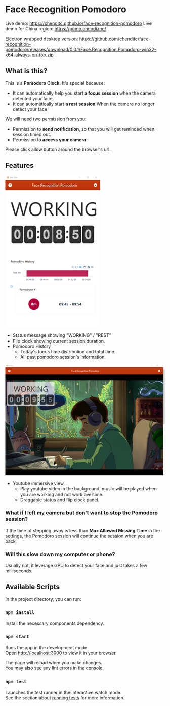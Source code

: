 # Face Recognition Pomodoro

Live demo: https://chenditc.github.io/face-recognition-pomodoro
Live demo for China region: https://pomo.chendi.me/

Electron wrapped desktop version: https://github.com/chenditc/face-recognition-pomodoro/releases/download/0.0.1/Face.Recognition.Pomodoro-win32-x64-always-on-top.zip

## What is this?

This is a **Pomodoro Clock**. It's special because:

- It can automatically help you start **a focus session** when the camera detected your face.
- It can automatically start **a rest session** When the camera no longer detect your face 

We will need two permission from you:
- Permission to **send notification**, so that you will get reminded when session timed out.
- Permission to **access your camera**.

Please click allow button around the browser's url.

## Features

<img src="docs/simple_view.png" width="300">

- Status message showing "WORKING" / "REST"
- Flip clock showing current session duration.
- Pomodoro History
  - Today's focus time distribution and total time.
  - All past pomodoro session's information.

![Youtube View](docs/youtube_view.png)

- Youtube immersive view. 
  - Play youtube video in the background, music will be played when you are working and not work overtime.
  - Draggable status and flip clock panel.

### What if I left my camera but don't want to stop the Pomodoro session?

If the time of stepping away is less than **Max Allowed Missing Time**
in the settings, the Pomodoro session will continue the session when you are back.

### Will this slow down my computer or phone?

Usually not, it leverage GPU to detect your face and just takes a few milliseconds.

## Available Scripts

In the project directory, you can run:

### `npm install`

Install the necessary components dependency.

### `npm start`

Runs the app in the development mode.\
Open [http://localhost:3000](http://localhost:3000) to view it in your browser.

The page will reload when you make changes.\
You may also see any lint errors in the console.

### `npm test`

Launches the test runner in the interactive watch mode.\
See the section about [running tests](https://facebook.github.io/create-react-app/docs/running-tests) for more information.
